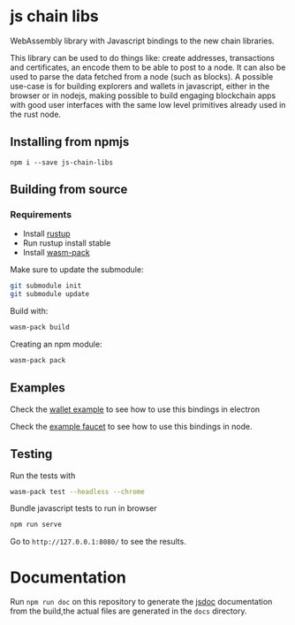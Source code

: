# js chain libs

WebAssembly library with Javascript bindings to the new chain libraries.

This library can be used to do things like: create addresses, transactions and certificates, an encode them to be able to post to a node. It can also be used to parse the data fetched from a node (such as blocks).
A possible use-case is for building explorers and wallets in javascript, either in the browser or in nodejs, making possible to build engaging blockchain apps with good user interfaces with the same low level primitives already used in the rust node.

## Installing from npmjs

```
npm i --save js-chain-libs
```

## Building from source

### Requirements

- Install [rustup](https://rustup.rs/)
- Run rustup install stable
- Install [wasm-pack](https://rustwasm.github.io/wasm-pack/installer/)

Make sure to update the submodule:

```sh
git submodule init
git submodule update
```

Build with:

``` sh
wasm-pack build
```

Creating an npm module:

```sh
wasm-pack pack
```

## Examples

Check the [wallet example](./examples/wallet/app/utils/wasmWrapper.js) to see how to use this bindings in electron

Check the [example faucet](./examples/faucet/server.js) to see how to use this bindings in node.

## Testing

Run the tests with

```sh
wasm-pack test --headless --chrome
```

Bundle javascript tests to run in browser 

```sh
npm run serve
```

Go to `http://127.0.0.1:8080/` to see the results.

# Documentation

Run `npm run doc` on this repository to generate the [jsdoc](https://jsdoc.app/) documentation from the build,the actual files are generated in the `docs` directory.

